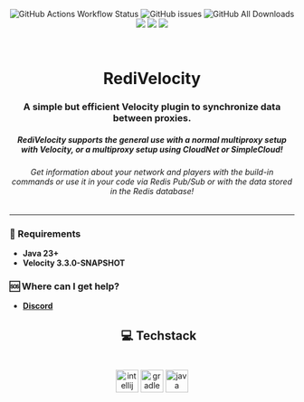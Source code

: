 <div align="center">

![GitHub Actions Workflow Status](https://img.shields.io/github/actions/workflow/status/byPixelTV/RediVelocity/gradle.yml?style=for-the-badge)
![GitHub issues](https://img.shields.io/github/issues-raw/byPixelTV/RediVelocity?style=for-the-badge)
![GitHub All Downloads](https://img.shields.io/github/downloads/byPixelTV/RediVelocity/total?style=for-the-badge)
<br>
[![](https://sonarcloud.io/api/project_badges/measure?project=byPixelTV_RediVelocity&metric=ncloc)](https://sonarcloud.io/summary/overall?id=byPixelTV_RediVelocity) 
[![](https://sonarcloud.io/api/project_badges/measure?project=byPixelTV_RediVelocity&metric=duplicated_lines_density)](https://sonarcloud.io/summary/overall?id=byPixelTV_RediVelocity) 
[![](https://sonarcloud.io/api/project_badges/measure?project=byPixelTV_RediVelocity&metric=sqale_rating)](https://sonarcloud.io/summary/overall?id=byPixelTV_RediVelocity)

</div>

<br />

[//]: # (<- Header ->)
<h1 align="center">RediVelocity</h1>

<h3 align="center">A simple but efficient Velocity plugin to synchronize data between proxies.</h3>
<h5 align="center">RediVelocity supports the general use with a normal multiproxy setup with Velocity, or a multiproxy setup using CloudNet or SimpleCloud!</h6>
<h6 align="center">Get information about your network and players with the build-in commands or use it in your code via Redis Pub/Sub or with the data stored in the Redis database!</h6>
<hr>

### 📑 Requirements

* **Java 23+**
* **Velocity 3.3.0-SNAPSHOT**

### 🆘 Where can I get help?

* **[Discord](https://bypixeltv.de)**
  <h2 align="center">💻 Techstack</h2>

###

<br clear="both">

<div align="center">
  <img src="https://cdn.jsdelivr.net/gh/devicons/devicon/icons/intellij/intellij-original.svg" height="40" alt="intellij logo"  />
  <img src="https://cdn.simpleicons.org/gradle/02303A" height="40" alt="gradle logo"  />
  <img src="https://cdn.jsdelivr.net/gh/devicons/devicon/icons/java/java-original.svg" height="40" alt="java logo"  />
</div>
